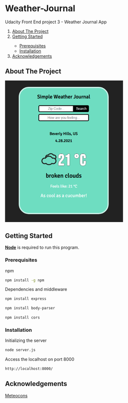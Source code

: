 # Weather-Journal
Udacity Front End project 3 - Weather Journal App

<!--TABLE OF CONTENTS-->
<ol>
  <li><a href="#about-the-project">About The Project</a></li>
  <li><a href="#getting-started">Getting Started</a></li>
    <ul>
      <li><a href="#prerequisites">Prerequisites</a></li>
      <li><a href="#installation">Installation</a></li>
    </ul>
  <li><a href="#acknowledgements">Acknowledgements</a></li>
</ol>

<!-- ABOUT THE PROJECT -->
## About The Project

<img src="screenshot/UI.png" alt="Weather Journal UI" width="389" height="auto">


## Getting Started

<a href="https://nodejs.org/en/"><b>Node</b></a> is required to run this program.

### Prerequisites

npm
```sh
npm install -g npm
```
Dependencies and middleware
```sh
npm install express
```
```sh
npm install body-parser
```
```sh
npm install cors
```

### Installation

Initializing the server
```sh
node server.js
```
Access the localhost on port 8000
```sh
http://localhost:8000/
```
  
  
## Acknowledgements
<a href="https://www.alessioatzeni.com/meteocons/#">Meteocons</a>




